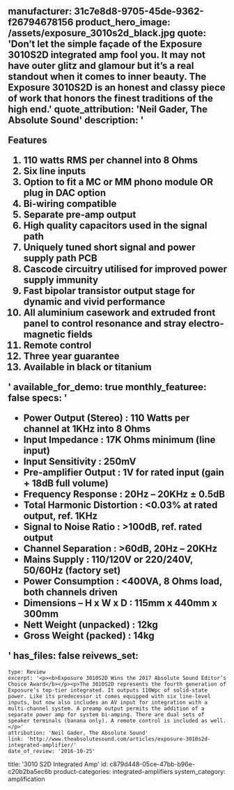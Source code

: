 manufacturer: 31c7e8d8-9705-45de-9362-f26794678156
product_hero_image: /assets/exposure_3010s2d_black.jpg
quote: 'Don’t let the simple façade of the Exposure 3010S2D integrated amp fool you. It may not have outer glitz and glamour but it’s a real standout when it comes to inner beauty. The Exposure 3010S2D is an honest and classy piece of work that honors the finest traditions of the high end.'
quote_attribution: 'Neil Gader, The Absolute Sound'
description: '<p>Features</p><ol><li>110 watts RMS per channel into 8 Ohms</li><li>Six line inputs</li><li>Option to fit a MC or MM phono module OR plug in DAC option</li><li>Bi-wiring compatible</li><li>Separate pre-amp output</li><li>High quality capacitors used in the signal path</li><li>Uniquely tuned short signal and power supply path PCB</li><li>Cascode circuitry utilised for improved power supply immunity</li><li>Fast bipolar transistor output stage for dynamic and vivid performance</li><li>All aluminium casework and extruded front panel to control resonance and stray electro-magnetic fields</li><li>Remote control</li><li>Three year guarantee</li><li>Available in black or titanium</li></ol>'
available_for_demo: true
monthly_featuree: false
specs: '<ul><li>Power Output (Stereo) : 110 Watts per channel at 1KHz into 8 Ohms</li><li>Input Impedance : 17K Ohms minimum (line input)</li><li>Input Sensitivity : 250mV</li><li>Pre-amplifier Output : 1V for rated input (gain + 18dB full volume)</li><li>Frequency Response : 20Hz – 20KHz ± 0.5dB</li><li>Total Harmonic Distortion : &lt;0.03% at rated output, ref. 1KHz</li><li>Signal to Noise Ratio : &gt;100dB, ref. rated output</li><li>Channel Separation : &gt;60dB, 20Hz – 20KHz</li><li>Mains Supply : 110/120V or 220/240V, 50/60Hz (factory set)</li><li>Power Consumption : &lt;400VA, 8 Ohms load, both channels driven</li><li>Dimensions – H x W x D : 115mm x 440mm x 300mm</li><li>Nett Weight (unpacked) : 12kg</li><li>Gross Weight (packed) : 14kg</li></ul>'
has_files: false
reivews_set:
  -
    type: Review
    excerpt: '<p><b>Exposure 3010S2D Wins the 2017 Absolute Sound Editor’s Choice Award</b></p><p>The 3010S2D represents the fourth generation of Exposure’s top-tier integrated. It outputs 110Wpc of solid-state power. Like its predecessor it comes equipped with six line-level inputs, but now also includes an AV input for integration with a multi-channel system. A preamp output permits the addition of a separate power amp for system bi-amping. There are dual sets of speaker terminals (banana only). A remote control is included as well.</p>'
    attribution: 'Neil Gader, The Absolute Sound'
    link: 'http://www.theabsolutesound.com/articles/exposure-3010s2d-integrated-amplifier/'
    date_of_review: '2016-10-25'
title: '3010 S2D Integrated Amp'
id: c879d448-05ce-47bb-b96e-c20b2ba5ec6b
product-categories: integrated-amplifiers
system_category: amplification
